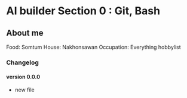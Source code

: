 # AI builder Section 0 : Git, Bash

## About me
Food: Somtum
House: Nakhonsawan
Occupation: Everything hobbylist

### Changelog
#### version 0.0.0
- new file